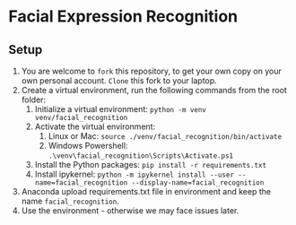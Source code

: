 # Facial Expression Recognition

## Setup

1. You are welcome to `fork` this repository, to get your own copy on your own personal account. `Clone` this fork to your laptop.
2. Create a virtual environment, run the following commands from the root folder:
   1. Initialize a virtual environment: `python -m venv venv/facial_recognition`
   2. Activate the virtual environment:
      1. Linux or Mac: `source ./venv/facial_recognition/bin/activate`
      2. Windows Powershell: `.\venv\facial_recognition\Scripts\Activate.ps1`
   3. Install the Python packages: `pip install -r requirements.txt`
   4. Install ipykernel: `python -m ipykernel install --user --name=facial_recognition --display-name=facial_recognition`
3. Anaconda upload requirements.txt file in environment and keep the name `facial_recognition`.
4. Use the environment - otherwise we may face issues later.
